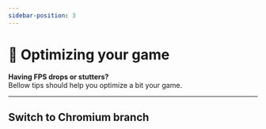 ```yaml
---
sidebar-position: 3
---
```


# 🔨 Optimizing your game

**Having FPS drops or stutters?**  
Bellow tips should help you optimize a bit your game.

---

## Switch to Chromium branch
